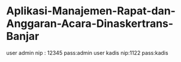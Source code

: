 # Aplikasi-Manajemen-Rapat-dan-Anggaran-Acara-Dinaskertrans-Banjar

user admin nip : 12345 pass:admin
user kadis nip:1122 pass:kadis
